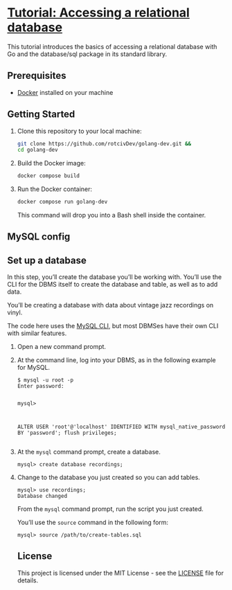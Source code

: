 # [Tutorial: Accessing a relational database](https://go.dev/doc/tutorial/database-access)

This tutorial introduces the basics of accessing a relational database with Go and the database/sql package in its standard library.

## Prerequisites

- [Docker](https://www.docker.com/) installed on your machine

## Getting Started

1. Clone this repository to your local machine:

    ```bash
    git clone https://github.com/rotcivDev/golang-dev.git &&
    cd golang-dev
    ```

2. Build the Docker image:

    ```bash
    docker compose build
    ```

3. Run the Docker container:

    ```bash
    docker compose run golang-dev
    ```

    This command will drop you into a Bash shell inside the container.

## MySQL config

<h2 id="set_up_database">Set up a database</h2>
<p>In this step, you&rsquo;ll create the database you&rsquo;ll be working with. You&rsquo;ll use
the CLI for the DBMS itself to create the database and table, as well as to
add data.</p>
<p>You&rsquo;ll be creating a database with data about vintage jazz recordings on vinyl.</p>
<p>The code here uses the <a href="https://dev.mysql.com/doc/refman/8.0/en/mysql.html" rel="noreferrer" target="_blank">MySQL CLI</a>,
but most DBMSes have their own CLI with similar features.</p>
<ol>
<li>
<p>Open a new command prompt.</p>
</li>
<li>
<p>At the command line, log into your DBMS, as in the following example for
MySQL.</p>
<pre><code>$ mysql -u root -p
Enter password:

mysql&gt;

ALTER USER 'root'@'localhost' IDENTIFIED WITH mysql_native_password BY 'password'; flush privileges;
</code></pre>
</li>
<li>
<p>At the <code>mysql</code> command prompt, create a database.</p>
<pre><code>mysql&gt; create database recordings;
</code></pre>
</li>
<li>
<p>Change to the database you just created so you can add tables.</p>
<pre><code>mysql&gt; use recordings;
Database changed
</code></pre>
</li>

<p>From the <code>mysql</code> command prompt, run the script you just created.</p>
<p>You&rsquo;ll use the <code>source</code> command in the following form:</p>
<pre><code>mysql&gt; source /path/to/create-tables.sql
</code></pre>
</li>


## License

This project is licensed under the MIT License - see the [LICENSE](LICENSE) file for details.
